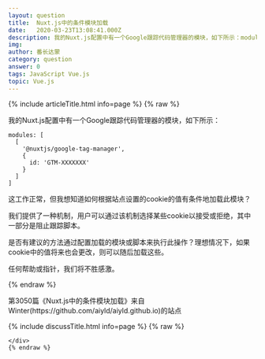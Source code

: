 ```yaml
---
layout: question
title:  Nuxt.js中的条件模块加载
date:   2020-03-23T13:08:41.000Z
description: 我的Nuxt.js配置中有一个Google跟踪代码管理器的模块，如下所示：modules  \[  \[    '\`nuxtjs/google-tag...
img: 
author: 番长达蒙
category: question
answer: 0
tags: JavaScript Vue.js
topic: Vue.js
---
```

<div class="article-root">
  <div class="article">
    {% include articleTitle.html info=page %}
    {% raw %}
    <div class="article-content"><p><font style="vertical-align: inherit;"><font style="vertical-align: inherit;">我的Nuxt.js配置中有一个Google跟踪代码管理器的模块，如下所示：</font></font></p>

<pre><code>modules: [<font></font>
  [<font></font>
    '@nuxtjs/google-tag-manager',<font></font>
    {<font></font>
      id: 'GTM-XXXXXXX'<font></font>
    }<font></font>
  ]<font></font>
]<font></font>
</code></pre>

<p><font style="vertical-align: inherit;"><font style="vertical-align: inherit;">这工作正常，但我想知道如何根据站点设置的cookie的值有条件地加载此模块？</font></font></p>

<p><font style="vertical-align: inherit;"><font style="vertical-align: inherit;">我们提供了一种机制，用户可以通过该机制选择某些cookie以接受或拒绝，其中一部分是阻止跟踪脚本。</font></font></p>

<p><font style="vertical-align: inherit;"><font style="vertical-align: inherit;">是否有建议的方法通过配置加载的模块或脚本来执行此操作？</font><font style="vertical-align: inherit;">理想情况下，如果cookie中的值将来也会更改，则可以随后加载这些。</font></font></p>

<p><font style="vertical-align: inherit;"><font style="vertical-align: inherit;">任何帮助或指针，我们将不胜感激。</font></font></p></div>
    {% endraw %}
  </div>
  <p class="winter_mark">第3050篇《Nuxt.js中的条件模块加载》来自Winter(https://github.com/aiyld/aiyld.github.io)的站点</p>
  <div class="discuss-wrapper">
    {% include discussTitle.html info=page %}
    {% raw %}
    <div class="discuss-list">
    
    </div>
    {% endraw %}
  </div>
<div>
